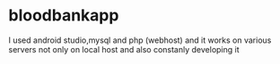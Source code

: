 # bloodbankapp
I used android studio,mysql and php (webhost) and it works on various servers not only on local host and also constanly developing it
